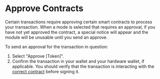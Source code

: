 # Approve Contracts

Certain transactions require approving certain smart contracts to process your transaction. When a mode is selected that requires an approval, if you have not yet approved the contract, a special notice will appear and the module will be unusable until you send an approve.

To send an approval for the transaction in question:

1. Select "Approve \[Token]".
2. Confirm the transaction in your wallet and your hardware wallet, if applicable. You should verify that the transaction is interacting with the [correct contract](../../protocol-resources/contracts.md) before signing it.
